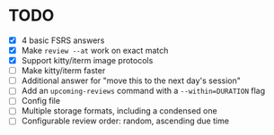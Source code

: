 # TODO

- [x] 4 basic FSRS answers
- [x] Make `review --at` work on exact match
- [x] Support kitty/iterm image protocols
- [ ] Make kitty/iterm faster
- [ ] Additional answer for "move this to the next day's session"
- [ ] Add an `upcoming-reviews` command with a `--within=DURATION` flag
- [ ] Config file
- [ ] Multiple storage formats, including a condensed one
- [ ] Configurable review order: random, ascending due time

